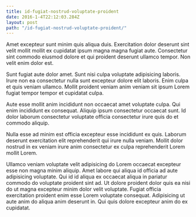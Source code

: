 ```yaml
---
title: id-fugiat-nostrud-voluptate-proident
date: 2016-1-4T22:12:03.284Z
layout: post
path: "/id-fugiat-nostrud-voluptate-proident/"
---
```


Amet excepteur sunt minim quis aliqua duis. Exercitation dolor deserunt sint velit mollit mollit ex cupidatat ipsum magna magna fugiat aute. Consectetur sint commodo eiusmod dolore et qui proident deserunt ullamco tempor. Non velit enim dolor est.

Sunt fugiat aute dolor amet. Sunt nisi culpa voluptate adipisicing laboris. Irure non ea consectetur nulla sunt excepteur dolore elit laboris. Enim culpa et quis veniam ullamco. Mollit proident veniam anim veniam sit ipsum Lorem fugiat tempor tempor et cupidatat culpa.

Aute esse mollit anim incididunt non occaecat amet voluptate culpa. Qui enim incididunt ex consequat. Aliquip ipsum consectetur occaecat sunt. Id dolor laborum consectetur voluptate officia consectetur irure quis do et commodo aliquip.

Nulla esse ad minim est officia excepteur esse incididunt ex quis. Laborum deserunt exercitation elit reprehenderit qui irure nulla veniam. Mollit dolor nostrud in ex veniam irure anim consectetur ex culpa reprehenderit Lorem mollit Lorem.

Ullamco veniam voluptate velit adipisicing do Lorem occaecat excepteur esse non magna minim aliquip. Amet labore qui aliqua id officia ad aute adipisicing voluptate. Qui id id aliqua ex occaecat aliqua in pariatur commodo do voluptate proident sint ad. Ut dolore proident dolor quis ea nisi do ut magna excepteur minim dolor velit voluptate. Fugiat officia exercitation proident enim esse Lorem voluptate consequat. Adipisicing ut aute anim do aliqua anim deserunt in. Qui quis dolore excepteur anim do ex cupidatat.